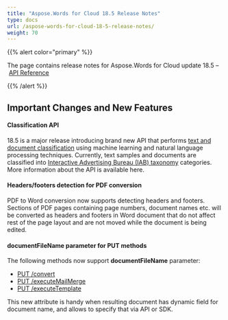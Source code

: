 ```yaml
---
title: "Aspose.Words for Cloud 18.5 Release Notes"
type: docs
url: /aspose-words-for-cloud-18-5-release-notes/
weight: 70
---
```


{{% alert color="primary" %}} 

The page contains release notes for Aspose.Words for Cloud update 18.5 – [API Reference](https://apireference.aspose.cloud/words/)

{{% /alert %}} 
## **Important Changes and New Features**
#### **Classification API**
18.5 is a major release introducing brand new API that performs [text and document classification](https://en.wikipedia.org/wiki/Document_classification) using machine learning and natural language processing techniques. Currently, text samples and documents are classified into [Interactive Advertising Bureau (IAB) taxonomy](https://www.iab.com/guidelines/taxonomy/) categories. More information about the API is available here.
#### **Headers/footers detection for PDF conversion**
PDF to Word conversion now supports detecting headers and footers. Sections of PDF pages containing page numbers, document names etc. will be converted as headers and footers in Word document that do not affect rest of the page layout and are not moved while the document is being edited.
#### **documentFileName parameter for PUT methods**
The following methods now support **documentFileName** parameter:

- [PUT /convert](https://apireference.aspose.cloud/words/#!/Convert/PutConvertDocument)
- [PUT /executeMailMerge](https://apireference.aspose.cloud/words/#!/MailMerge/PutExecuteMailMergeOnline)
- [PUT /executeTemplate](https://apireference.aspose.cloud/words/#!/MailMerge/PutExecuteTemplateOnline)

This new attribute is handy when resulting document has dynamic field for document name, and allows to specify that via API or SDK.
